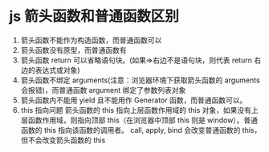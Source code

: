 # js 箭头函数和普通函数区别

1. 箭头函数不能作为构造函数，而普通函数可以
2. 箭头函数没有原型，而普通函数有
3. 箭头函数 return 可以省略语句块。(如果=>右边不是语句块，则代表 return 右边的表达式或对象)
4. 箭头函数不绑定 arguments(注意：浏览器环境下获取箭头函数的 arguments 会报错)，而普通函数 argument 绑定了参数列表对象
5. 箭头函数内不能用 yield 且不能用作 Generator 函数，而普通函数可以。
6. this 指向问题
   箭头函数的 this 指向上层函数作用域的 this 对象，如果没有上层函数作用域，则指向顶部 this（在浏览器中顶部 this 则是 window）。普通函数的 this 指向该函数的调用者。
   call, apply, bind 会改变普通函数的 this，但不会改变箭头函数的 this
